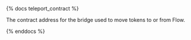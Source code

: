 {% docs teleport_contract %}

The contract address for the bridge used to move tokens to or from Flow.

{% enddocs %}